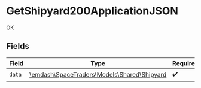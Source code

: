 # GetShipyard200ApplicationJSON

OK


## Fields

| Field                                                                          | Type                                                                           | Required                                                                       | Description                                                                    |
| ------------------------------------------------------------------------------ | ------------------------------------------------------------------------------ | ------------------------------------------------------------------------------ | ------------------------------------------------------------------------------ |
| `data`                                                                         | [\emdash\SpaceTraders\Models\Shared\Shipyard](../../models/shared/Shipyard.md) | :heavy_check_mark:                                                             | N/A                                                                            |
